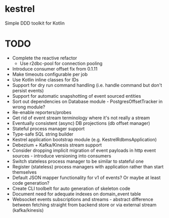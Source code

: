 # kestrel
Simple DDD toolkit for Kotlin

TODO
====

* Complete the reactive refactor
    * Use r2dbc-pool for connection pooling
* Introduce consumer offset fix from 0.1.11
* Make timeouts configurable per job
* Use Kotlin inline classes for IDs
* Support for dry run command handling (i.e. handle command but don't persist events)
* Support for automatic snapshotting of event sourced entities
* Sort out dependencies on Database module - PostgresOffsetTracker in wrong module?
* Re-enable reporters/probes
* Get rid of event stream terminology where it's not really a stream
* Eventually consistent (async) DB projections (db offset manager)
* Stateful process manager support
* Type-safe SQL string builder
* Kestrel application bootstrap module (e.g. KestrelRdbmsApplication)
* Debezium + Kafka/Kinesis stream support
* Consider dropping implicit migration of event payloads in http event sources - introduce versioning into consumers
* Switch stateless process manager to be similar to stateful one
* Register (stateless) process managers with application rather than start themselves
* Default JSON mapper functionality for v1 of events? Or maybe at least code generation?
* Create CLI toolbelt for auto generation of skeleton code
* Document need for adequate indexes on domain_event table
* Websocket events subscriptions and streams - abstract difference between fetching straight from backend store or via external stream (kafka/kinesis)